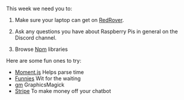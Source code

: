 This week we need you to:

1) Make sure your laptop can get on [RedRover](https://it.cornell.edu/topic/redrover-wi-fi).

2) Ask any questions you have about Raspberry Pis in general on the Discord channel.

3) Browse [Npm](https://www.npmjs.com) libraries 

Here are some fun ones to try:
* [Moment.js](http://momentjs.com) Helps parse time
* [Funnies](https://1egoman.github.io/funnies/) Wit for the waiting
* [gm](http://www.graphicsmagick.org) GraphicsMagick
* [Stripe](https://www.npmjs.com/package/stripe) To make money off your chatbot